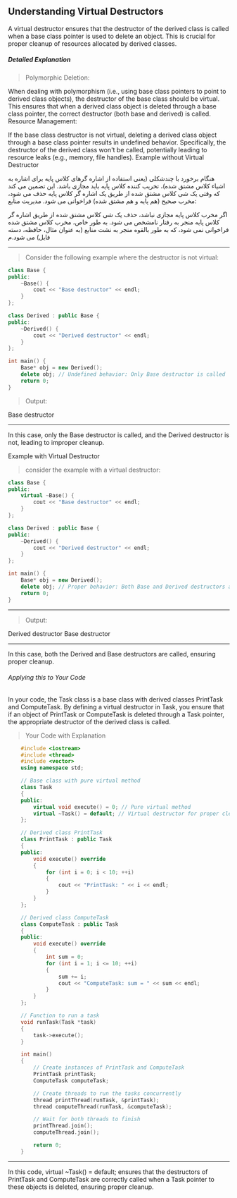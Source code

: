 ## Understanding Virtual Destructors
A virtual destructor ensures that the destructor of the derived class is called when a base class pointer is used to delete an object. This is crucial for proper cleanup of resources allocated by derived classes.

##### Detailed Explanation
>Polymorphic Deletion:

When dealing with polymorphism (i.e., using base class pointers to point to derived class objects), the destructor of the base class should be virtual. This ensures that when a derived class object is deleted through a base class pointer, the correct destructor (both base and derived) is called.
Resource Management:

If the base class destructor is not virtual, deleting a derived class object through a base class pointer results in undefined behavior. Specifically, the destructor of the derived class won't be called, potentially leading to resource leaks (e.g., memory, file handles).
Example without Virtual Destructor


هنگام برخورد با چندشکلی (یعنی استفاده از اشاره گرهای کلاس پایه برای اشاره به اشیاء کلاس مشتق شده)، تخریب کننده کلاس پایه باید مجازی باشد. این تضمین می کند که وقتی یک شی کلاس مشتق شده از طریق یک اشاره گر کلاس پایه حذف می شود، مخرب صحیح (هم پایه و هم مشتق شده) فراخوانی می شود.
مدیریت منابع:

اگر مخرب کلاس پایه مجازی نباشد، حذف یک شی کلاس مشتق شده از طریق اشاره گر کلاس پایه منجر به رفتار نامشخص می شود. به طور خاص، مخرب کلاس مشتق شده فراخوانی نمی شود، که به طور بالقوه منجر به نشت منابع (به عنوان مثال، حافظه، دسته فایل) می شود.م

***

>Consider the following example where the destructor is not virtual:
```cpp
class Base {
public:
    ~Base() {
        cout << "Base destructor" << endl;
    }
};

class Derived : public Base {
public:
    ~Derived() {
        cout << "Derived destructor" << endl;
    }
};

int main() {
    Base* obj = new Derived();
    delete obj; // Undefined behavior: Only Base destructor is called
    return 0;
}
```
>Output:

Base destructor
***
In this case, only the Base destructor is called, and the Derived destructor is not, leading to improper cleanup.

Example with Virtual Destructor
>consider the example with a virtual destructor:

```cpp
class Base {
public:
    virtual ~Base() {
        cout << "Base destructor" << endl;
    }
};

class Derived : public Base {
public:
    ~Derived() {
        cout << "Derived destructor" << endl;
    }
};

int main() {
    Base* obj = new Derived();
    delete obj; // Proper behavior: Both Base and Derived destructors are called
    return 0;
}
```
***
>Output:


Derived destructor
Base destructor
***
In this case, both the Derived and Base destructors are called, ensuring proper cleanup.

###### Applying this to Your Code
In your code, the Task class is a base class with derived classes PrintTask and ComputeTask. By defining a virtual destructor in Task, you ensure that if an object of PrintTask or ComputeTask is deleted through a Task pointer, the appropriate destructor of the derived class is called.

>Your Code with Explanation
```cpp
    #include <iostream>
    #include <thread>
    #include <vector>
    using namespace std;

    // Base class with pure virtual method
    class Task
    {
    public:
        virtual void execute() = 0; // Pure virtual method
        virtual ~Task() = default; // Virtual destructor for proper cleanup
    };

    // Derived class PrintTask
    class PrintTask : public Task
    {
    public:
        void execute() override
        {
            for (int i = 0; i < 10; ++i)
            {
                cout << "PrintTask: " << i << endl;
            }
        }
    };

    // Derived class ComputeTask
    class ComputeTask : public Task
    {
    public:
        void execute() override
        {
            int sum = 0;
            for (int i = 1; i <= 10; ++i)
            {
                sum += i;
                cout << "ComputeTask: sum = " << sum << endl;
            }
        }
    };

    // Function to run a task
    void runTask(Task *task)
    {
        task->execute();
    }

    int main()
    {
        // Create instances of PrintTask and ComputeTask
        PrintTask printTask;
        ComputeTask computeTask;

        // Create threads to run the tasks concurrently
        thread printThread(runTask, &printTask);
        thread computeThread(runTask, &computeTask);

        // Wait for both threads to finish
        printThread.join();
        computeThread.join();

        return 0;
    }
```    
***
In this code, virtual ~Task() = default; ensures that the destructors of PrintTask and ComputeTask are correctly called when a Task pointer to these objects is deleted, ensuring proper cleanup.